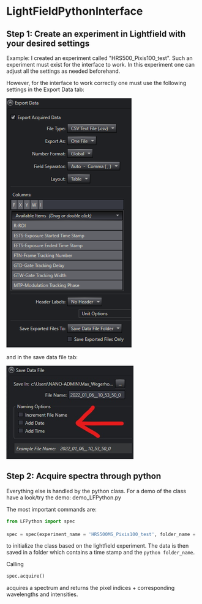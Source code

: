 # LightFieldPythonInterface

## Step 1: Create an experiment in Lightfield with your desired settings

Example: I created an experiment called "HRS500_Pixis100_test". Such an experiment must exist for the interface to work. In this experiment one can adjust all the settings as needed beforehand.

However, for the interface to work correctly one must use the following settings in the Export Data tab:

<img src="screenshots/prerequisites__export_data_settings.png">

and in the save data file tab:

<img src="screenshots/prerequisites__save_data_file_settings.jpg">

## Step 2: Acquire spectra through python

Everything else is handled by the python class. For a demo of the class have a look/try the demo: demo_LFPython.py

The most important commands are:
```python
from LFPython import spec

spec = spec(experiment_name = 'HRS500MS_Pixis100_test', folder_name = 'test')
```
to initialize the class based on the lightfield experiment. The data is then saved in a folder which contains a time stamp and the ```python folder_name```.

Calling

```python
spec.acquire()
```
acquires a spectrum and returns the pixel indices + corresponding wavelengths and intensities.
